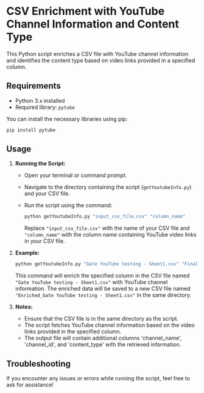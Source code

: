 # CSV Enrichment with YouTube Channel Information and Content Type

This Python script enriches a CSV file with YouTube channel information and identifies the content type based on video links provided in a specified column.

## Requirements

- Python 3.x installed
- Required library: `pytube`

You can install the necessary libraries using pip:

```bash
pip install pytube
```

## Usage

1. **Running the Script:**

   - Open your terminal or command prompt.
   - Navigate to the directory containing the script (`getYoutubeInfo.py`) and your CSV file.
   - Run the script using the command:

     ```bash
     python getYoutubeInfo.py "input_csv_file.csv" "column_name"
     ```

     Replace `"input_csv_file.csv"` with the name of your CSV file and `"column_name"` with the column name containing YouTube video links in your CSV file.

2. **Example:**

   ```bash
   python getYoutubeInfo.py "Gate YouTube testing - Sheet1.csv" "Final Link"
   ```

   This command will enrich the specified column in the CSV file named `"Gate YouTube testing - Sheet1.csv"` with YouTube channel information. The enriched data will be saved to a new CSV file named `"Enriched_Gate YouTube testing - Sheet1.csv"` in the same directory.

3. **Notes:**

   - Ensure that the CSV file is in the same directory as the script.
   - The script fetches YouTube channel information based on the video links provided in the specified column.
   - The output file will contain additional columns 'channel_name', 'channel_id', and 'content_type' with the retrieved information.

## Troubleshooting

If you encounter any issues or errors while running the script, feel free to ask for assistance!
